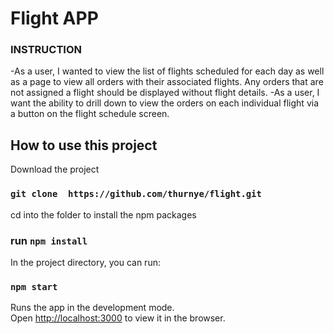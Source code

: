 # Flight APP 


### INSTRUCTION
-As a user, I wanted to view the list of flights scheduled for each day as well as a page to
view all orders with their associated flights. Any orders that are not assigned a flight should
be displayed without flight details.
-As a user, I want the ability to drill down to view the orders on each individual flight via a button on
the flight schedule screen.



## How to use this project

Download the project
### `git clone  https://github.com/thurnye/flight.git` 

cd into the folder
to install the npm packages
### run `npm install`


In the project directory, you can run:
### `npm start`

Runs the app in the development mode.\
Open [http://localhost:3000](http://localhost:3000) to view it in the browser.

